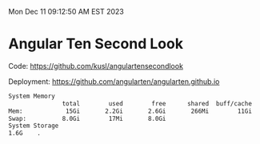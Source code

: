 Mon Dec 11 09:12:50 AM EST 2023

# Angular Ten Second Look

Code: https://github.com/kusl/angulartensecondlook

Deployment: https://github.com/angularten/angularten.github.io

```bash
System Memory
               total        used        free      shared  buff/cache   available
Mem:            15Gi       2.2Gi       2.6Gi       266Mi        11Gi        13Gi
Swap:          8.0Gi        17Mi       8.0Gi
System Storage
1.6G	.
